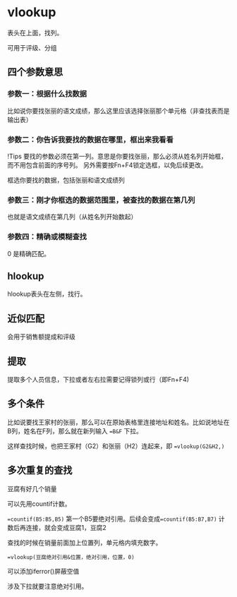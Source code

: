 # vlookup

表头在上面，找列。

可用于评级、分组

## 四个参数意思

### 参数一：根据什么找数据

比如说你要找张丽的语文成绩，那么这里应该选择张丽那个单元格（非查找表而是输出表）

### 参数二：你告诉我要找的数据在哪里，框出来我看看

!Tips
要找的参数必须在第一列。意思是你要找张丽，那么必须从姓名列开始框，而不用包含前面的序号列。
另外需要按Fn+F4锁定选框，以免后续更改。

框选你要找的数据，包括张丽和语文成绩列

### 参数三：刚才你框选的数据范围里，被查找的数据在第几列

也就是语文成绩在第几列（从姓名列开始数起）

### 参数四：精确或模糊查找

0 是精确匹配。

## hlookup

hlookup表头在左侧，找行。

## 近似匹配

会用于销售额提成和评级

## 提取

提取多个人员信息，下拉或者左右拉需要记得锁列或行（即Fn+F4)

## 多个条件

比如说要找王家村的张丽，那么可以在原始表格里连接地址和姓名。比如说地址在B列，姓名在F列，那么就在新列输入 `=B&F` 下拉。

这样查找时候，也把王家村（G2）和张丽（H2）连起来，即 `=vlookup(G2&H2,)`

## 多次重复的查找

豆腐有好几个销量

可以先用countif计数。

`=countif(B5:B5,B5)` 第一个B5要绝对引用。后续会变成`=countif(B5:B7,B7)`
计数后再连接，就会变成豆腐1，豆腐2

查找的时候在销量前面加上位置列，单元格内填充数字。

`=vlookup(豆腐绝对引用&位置，绝对引用，位置，0)`

可以添加iferror()屏蔽空值

涉及下拉就要注意绝对引用。
